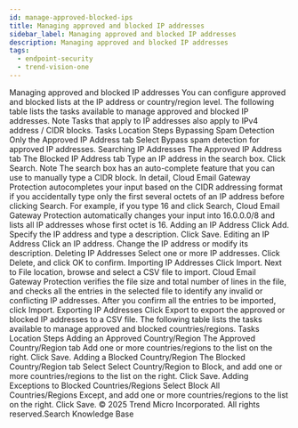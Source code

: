 ```yaml
---
id: manage-approved-blocked-ips
title: Managing approved and blocked IP addresses
sidebar_label: Managing approved and blocked IP addresses
description: Managing approved and blocked IP addresses
tags:
  - endpoint-security
  - trend-vision-one
---
```


 Managing approved and blocked IP addresses You can configure approved and blocked lists at the IP address or country/region level. The following table lists the tasks available to manage approved and blocked IP addresses. Note Tasks that apply to IP addresses also apply to IPv4 address / CIDR blocks. Tasks Location Steps Bypassing Spam Detection Only the Approved IP Address tab Select Bypass spam detection for approved IP addresses. Searching IP Addresses The Approved IP Address tab The Blocked IP Address tab Type an IP address in the search box. Click Search. Note The search box has an auto-complete feature that you can use to manually type a CIDR block. In detail, Cloud Email Gateway Protection autocompletes your input based on the CIDR addressing format if you accidentally type only the first several octets of an IP address before clicking Search. For example, if you type 16 and click Search, Cloud Email Gateway Protection automatically changes your input into 16.0.0.0/8 and lists all IP addresses whose first octet is 16. Adding an IP Address Click Add. Specify the IP address and type a description. Click Save. Editing an IP Address Click an IP address. Change the IP address or modify its description. Deleting IP Addresses Select one or more IP addresses. Click Delete, and click OK to confirm. Importing IP Addresses Click Import. Next to File location, browse and select a CSV file to import. Cloud Email Gateway Protection verifies the file size and total number of lines in the file, and checks all the entries in the selected file to identify any invalid or conflicting IP addresses. After you confirm all the entries to be imported, click Import. Exporting IP Addresses Click Export to export the approved or blocked IP addresses to a CSV file. The following table lists the tasks available to manage approved and blocked countries/regions. Tasks Location Steps Adding an Approved Country/Region The Approved Country/Region tab Add one or more countries/regions to the list on the right. Click Save. Adding a Blocked Country/Region The Blocked Country/Region tab Select Select Country/Region to Block, and add one or more countries/regions to the list on the right. Click Save. Adding Exceptions to Blocked Countries/Regions Select Block All Countries/Regions Except, and add one or more countries/regions to the list on the right. Click Save. © 2025 Trend Micro Incorporated. All rights reserved.Search Knowledge Base